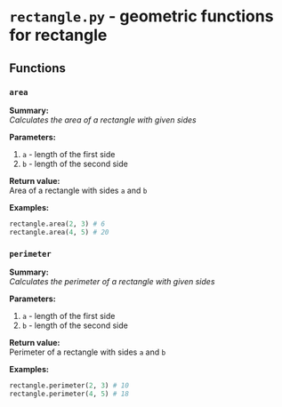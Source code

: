# `rectangle.py` - geometric functions for rectangle
## Functions 
### `area`
**Summary:**  
_Calculates the area of a rectangle with given sides_

**Parameters:**
1) `a` - length of the first side
2) `b` - length of the second side

**Return value:**  
Area of a rectangle with sides `a` and `b`

**Examples:**
```py
rectangle.area(2, 3) # 6
rectangle.area(4, 5) # 20
```
### `perimeter`
**Summary:**  
_Calculates the perimeter of a rectangle with given sides_

**Parameters:**
1) `a` - length of the first side
2) `b` - length of the second side

**Return value:**  
Perimeter of a rectangle with sides `a` and `b`

**Examples:**
```py
rectangle.perimeter(2, 3) # 10
rectangle.perimeter(4, 5) # 18
```

